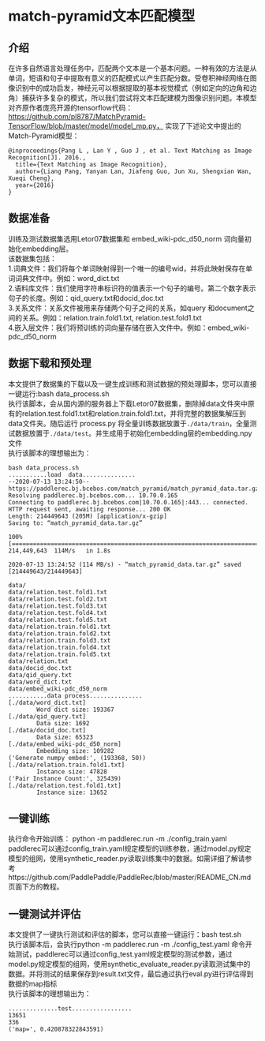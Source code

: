 # match-pyramid文本匹配模型

## 介绍
在许多自然语言处理任务中，匹配两个文本是一个基本问题。一种有效的方法是从单词，短语和句子中提取有意义的匹配模式以产生匹配分数。受卷积神经网络在图像识别中的成功启发，神经元可以根据提取的基本视觉模式（例如定向的边角和边角）捕获许多复杂的模式，所以我们尝试将文本匹配建模为图像识别问题。本模型对齐原作者庞亮开源的tensorflow代码：https://github.com/pl8787/MatchPyramid-TensorFlow/blob/master/model/model_mp.py， 实现了下述论文中提出的Match-Pyramid模型：

```text
@inproceedings{Pang L , Lan Y , Guo J , et al. Text Matching as Image Recognition[J]. 2016.,
  title={Text Matching as Image Recognition},
  author={Liang Pang, Yanyan Lan, Jiafeng Guo, Jun Xu, Shengxian Wan, Xueqi Cheng},
  year={2016}
}
```

## 数据准备
训练及测试数据集选用Letor07数据集和 embed_wiki-pdc_d50_norm 词向量初始化embedding层。  
该数据集包括：  
1.词典文件：我们将每个单词映射得到一个唯一的编号wid，并将此映射保存在单词词典文件中。例如：word_dict.txt  
2.语料库文件：我们使用字符串标识符的值表示一个句子的编号。第二个数字表示句子的长度。例如：qid_query.txt和docid_doc.txt  
3.关系文件：关系文件被用来存储两个句子之间的关系，如query 和document之间的关系。例如：relation.train.fold1.txt, relation.test.fold1.txt  
4.嵌入层文件：我们将预训练的词向量存储在嵌入文件中。例如：embed_wiki-pdc_d50_norm  

## 数据下载和预处理
本文提供了数据集的下载以及一键生成训练和测试数据的预处理脚本，您可以直接一键运行:bash data_process.sh  
执行该脚本，会从国内源的服务器上下载Letor07数据集，删除掉data文件夹中原有的relation.test.fold1.txt和relation.train.fold1.txt，并将完整的数据集解压到data文件夹。随后运行 process.py 将全量训练数据放置于`./data/train`，全量测试数据放置于`./data/test`。并生成用于初始化embedding层的embedding.npy文件  
执行该脚本的理想输出为：  
```
bash data_process.sh
...........load  data...............
--2020-07-13 13:24:50--  https://paddlerec.bj.bcebos.com/match_pyramid/match_pyramid_data.tar.gz
Resolving paddlerec.bj.bcebos.com... 10.70.0.165
Connecting to paddlerec.bj.bcebos.com|10.70.0.165|:443... connected.
HTTP request sent, awaiting response... 200 OK
Length: 214449643 (205M) [application/x-gzip]
Saving to: “match_pyramid_data.tar.gz”

100%[==========================================================================================================>] 214,449,643  114M/s   in 1.8s

2020-07-13 13:24:52 (114 MB/s) - “match_pyramid_data.tar.gz” saved [214449643/214449643]

data/
data/relation.test.fold1.txt
data/relation.test.fold2.txt
data/relation.test.fold3.txt
data/relation.test.fold4.txt
data/relation.test.fold5.txt
data/relation.train.fold1.txt
data/relation.train.fold2.txt
data/relation.train.fold3.txt
data/relation.train.fold4.txt
data/relation.train.fold5.txt
data/relation.txt
data/docid_doc.txt
data/qid_query.txt
data/word_dict.txt
data/embed_wiki-pdc_d50_norm
...........data process...............
[./data/word_dict.txt]
        Word dict size: 193367
[./data/qid_query.txt]
        Data size: 1692
[./data/docid_doc.txt]
        Data size: 65323
[./data/embed_wiki-pdc_d50_norm]
        Embedding size: 109282
('Generate numpy embed:', (193368, 50))
[./data/relation.train.fold1.txt]
        Instance size: 47828
('Pair Instance Count:', 325439)
[./data/relation.test.fold1.txt]
        Instance size: 13652
```

## 一键训练
执行命令开始训练： python -m paddlerec.run -m ./config_train.yaml  
paddlerec可以通过config_train.yaml规定模型的训练参数，通过model.py规定模型的组网，使用synthetic_reader.py读取训练集中的数据。如需详细了解请参考https://github.com/PaddlePaddle/PaddleRec/blob/master/README_CN.md 页面下方的教程。  

## 一键测试并评估
本文提供了一键执行测试和评估的脚本，您可以直接一键运行：bash test.sh  
执行该脚本后，会执行python -m paddlerec.run -m ./config_test.yaml 命令开始测试，paddlerec可以通过config_test.yaml规定模型的测试参数，通过model.py规定模型的组网，使用synthetic_evaluate_reader.py读取测试集中的数据。并将测试的结果保存到result.txt文件，最后通过执行eval.py进行评估得到数据的map指标  
执行该脚本的理想输出为：  
```
..............test.................
13651
336
('map=', 0.420878322843591)
```
